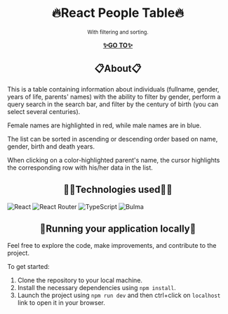 <h1 align="center">🔥React People Table🔥</h1>

<p align="center">
    <sup>With filtering and sorting.</sup>
</p>

<p align="center">
  <a href="https://orpheus29.github.io/react_people-table-advanced/">
    <strong>✨GO TO✨</strong>
  </a>
</p>

<h2 align="center">📋About📋</h2>

This is a table containing information about individuals (fullname, gender, years of life, parents' names) with the ability to filter by gender, perform a query search in the search bar, and filter by the century of birth (you can select several centuries).

Female names are highlighted in red, while male names are in blue.

The list can be sorted in ascending or descending order based on name, gender, birth and death years.

When clicking on a color-highlighted parent's name, the cursor highlights the corresponding row with his/her data in the list.

<h2 align="center">🧙‍♂️Technologies used🧙‍♂️</h2>

![React](https://img.shields.io/badge/react-%2320232a.svg?style=for-the-badge&logo=react&logoColor=%2361DAFB) ![React Router](https://img.shields.io/badge/React_Router-CA4245?style=for-the-badge&logo=react-router&logoColor=white) ![TypeScript](https://img.shields.io/badge/typescript-%23007ACC.svg?style=for-the-badge&logo=typescript&logoColor=white) ![Bulma](https://img.shields.io/badge/Bulma-00D1B2?style=for-the-badge&logo=Bulma&logoColor=white)

<h2 align="center">📌Running your application locally📌</h2>

Feel free to explore the code, make improvements, and contribute to the project.

To get started:

1. Clone the repository to your local machine.
2. Install the necessary dependencies using `npm install`.
3. Launch the project using `npm run dev` and then ctrl+click on `localhost` link to open it in your browser.
